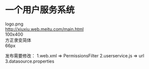 # 一个用户服务系统

logo.png<br>
http://xiuxiu.web.meitu.com/main.html<br>
100x400<br>
方正隶变简体<br>
66px<br>




发布需要修改：
1.web.xml => PermissionsFilter
2.userservice.js => url
3.datasource.properties